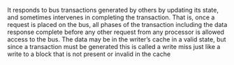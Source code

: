 It responds to bus transactions generated by others by updating its state, and sometimes intervenes in completing the transaction.
That is, once a request is placed on the bus, all phases of the transaction including the data response complete before any other request from any processor is allowed access to the bus.
The data may be in the writer’s cache in a valid state, but since a transaction must be generated this is called a write miss just like a write to a block that is not present or invalid in the cache

